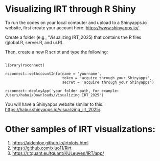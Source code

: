# Visualizing IRT through R Shiny
To run the codes on your local computer and upload to a Shinyapps.io website, first create your account here: https://www.shinyapps.io/.

Create a folder (e.g., 'Visualizing IRT_2025) that contains the R files (global.R, server.R, and ui.R).

Then, create a new R script and type the following: 

```install.packages("rsconnect") 

library(rsconnect)

rsconnect::setAccountInfo(name = 'yourname',
                          token = 'acquire through your Shinyapps',
                          secret = 'acquire through your Shinyapps') 
                            
rsconnect::deployApp('your folder path, for example: /Users/habui/Downloads/Visualizing IRT_2025')
```

  You will have a Shinyapps website similar to this: https://habui.shinyapps.io/visualizing_irt_2025/.

  # Other samples of IRT visualizations:
  1. https://aidenloe.github.io/irtplots.html
  2. https://github.com/xluo11/Rirt
  3. https://r.tquant.eu/tquant/KULeuven/IRT/app/
  
